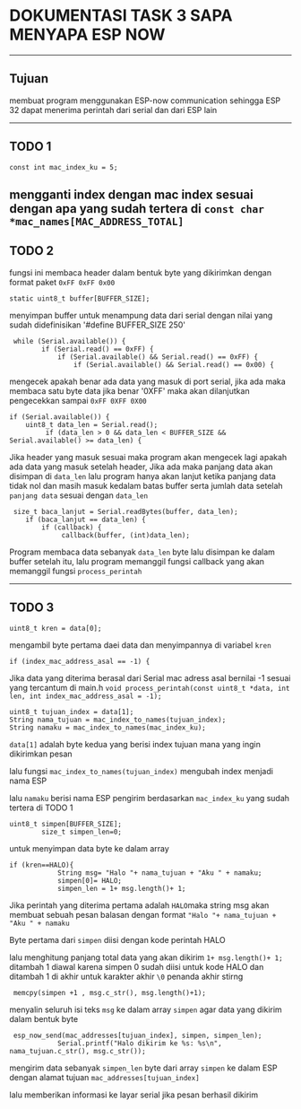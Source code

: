 # DOKUMENTASI TASK 3 SAPA MENYAPA ESP NOW
---
## Tujuan
membuat program menggunakan ESP-now communication sehingga ESP 32 dapat menerima perintah dari serial dan dari ESP lain

---
## TODO 1
```
const int mac_index_ku = 5;
```
mengganti index dengan mac index sesuai dengan apa yang sudah tertera di  `const char *mac_names[MAC_ADDRESS_TOTAL]`
---
## TODO 2
fungsi ini membaca header dalam bentuk byte yang dikirimkan dengan format paket `0xFF 0xFF 0x00`
```
static uint8_t buffer[BUFFER_SIZE];
```
menyimpan buffer untuk menampung data dari serial dengan nilai yang sudah didefinisikan '#define BUFFER_SIZE 250'
```
 while (Serial.available()) {
        if (Serial.read() == 0xFF) { 
            if (Serial.available() && Serial.read() == 0xFF) { 
                if (Serial.available() && Serial.read() == 0x00) { 
```
mengecek apakah benar ada data yang masuk di port serial, jika ada maka membaca satu byte data jika benar '0XFF' maka akan dilanjutkan pengecekkan sampai `0xFF 0XFF 0X00`
```
if (Serial.available()) {
    uint8_t data_len = Serial.read();
         if (data_len > 0 && data_len < BUFFER_SIZE && Serial.available() >= data_len) {
```
Jika header yang masuk sesuai maka program akan mengecek lagi apakah ada data yang masuk setelah header, Jika ada maka panjang data akan disimpan di `data_len` lalu program hanya akan lanjut ketika panjang data tidak nol dan masih masuk kedalam batas buffer serta jumlah data setelah `panjang data` sesuai dengan `data_len`
```
 size_t baca_lanjut = Serial.readBytes(buffer, data_len);
    if (baca_lanjut == data_len) {
        if (callback) {
             callback(buffer, (int)data_len);
```
Program membaca data sebanyak `data_len` byte lalu disimpan ke dalam buffer setelah itu, lalu program memanggil fungsi callback yang akan memanggil fungsi `process_perintah`

---
## TODO 3
```
uint8_t kren = data[0];
```
mengambil byte pertama daei data dan menyimpannya di variabel `kren`

```
if (index_mac_address_asal == -1) {
```
Jika data yang diterima berasal dari Serial mac adress asal bernilai -1 sesuai yang tercantum di main.h `void process_perintah(const uint8_t *data, int len, int index_mac_address_asal = -1);`

```
uint8_t tujuan_index = data[1];
String nama_tujuan = mac_index_to_names(tujuan_index);
String namaku = mac_index_to_names(mac_index_ku);
```
`data[1]` adalah byte kedua yang berisi index tujuan mana yang ingin dikirimkan pesan

lalu fungsi `mac_index_to_names(tujuan_index)` mengubah index menjadi nama ESP

lalu `namaku` berisi nama ESP pengirim berdasarkan `mac_index_ku` yang sudah tertera di TODO 1

```
uint8_t simpen[BUFFER_SIZE];
        size_t simpen_len=0;
```
untuk menyimpan data byte ke dalam array 

```
if (kren==HALO){
            String msg= "Halo "+ nama_tujuan + "Aku " + namaku;
            simpen[0]= HALO;
            simpen_len = 1+ msg.length()+ 1;
```

Jika perintah yang diterima pertama adalah `HALO`maka string msg akan membuat sebuah pesan balasan dengan format `"Halo "+ nama_tujuan + "Aku " + namaku` 

Byte pertama dari `simpen` diisi dengan kode perintah HALO 

lalu menghitung panjang total data yang akan dikirim `1+ msg.length()+ 1;`
ditambah 1 diawal karena simpen 0 sudah diisi untuk kode HALO dan ditambah 1 di akhir untuk karakter akhir `\0` penanda akhir stirng

```
 memcpy(simpen +1 , msg.c_str(), msg.length()+1);

```
menyalin seluruh isi teks `msg` ke dalam array `simpen` agar data yang dikirim dalam bentuk byte

```
 esp_now_send(mac_addresses[tujuan_index], simpen, simpen_len);
            Serial.printf("Halo dikirim ke %s: %s\n", nama_tujuan.c_str(), msg.c_str());
```
mengirim data sebanyak `simpen_len` byte dari array `simpen` ke dalam ESP dengan alamat tujuan `mac_addresses[tujuan_index]`

lalu memberikan informasi ke layar serial jika pesan berhasil dikirim 


